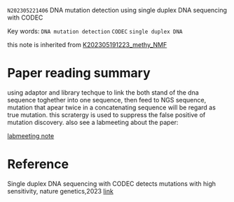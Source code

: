 `N202305221406` DNA mutation detection using single duplex DNA sequencing with CODEC  

Key words: `DNA mutation detection` `CODEC` `single duplex DNA`  
 
this note is inherited from [K202305191223_methy_NMF](https://github.com/yz46606/zettle_yz/blob/main/K202305191223_methy_NMF.md)
 
# Paper reading summary
using adaptor and library techque to link the both stand of the dna sequence toghether into one sequence, then feed to NGS sequence, mutation that apear twice in a concatenating sequence will be regard as true mutation.
this scratergy is used to suppress the false positive of mutation discovery.
also see a labmeeting about the paper:

[labmeeting note](https://sjcrh-my.sharepoint.com/personal/yzhang24_stjude_org/_layouts/15/Doc.aspx?sourcedoc={44344dcd-875c-422f-b7fc-06aefba449f8}&action=edit&wd=target%28lab%20meeting.one%7C4411396c-327c-4098-8ea7-b902e540f769%2FSingle%20duplex%20DNA%20sequencing%20with%20CODEC%20detects%20mutations%20with%20high%20%7Ca6bdef72-4edf-4ee5-b956-4fe86690a60a%2F%29&wdorigin=NavigationUrl)

# Reference
Single duplex DNA sequencing with CODEC detects mutations with high sensitivity, nature genetics,2023 [link](https://www.nature.com/articles/s41588-023-01376-0)
